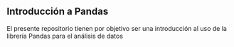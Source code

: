 ## Introducción a Pandas

El presente repositorio tienen por objetivo ser una introducción al uso de la librería Pandas para el análisis de datos
